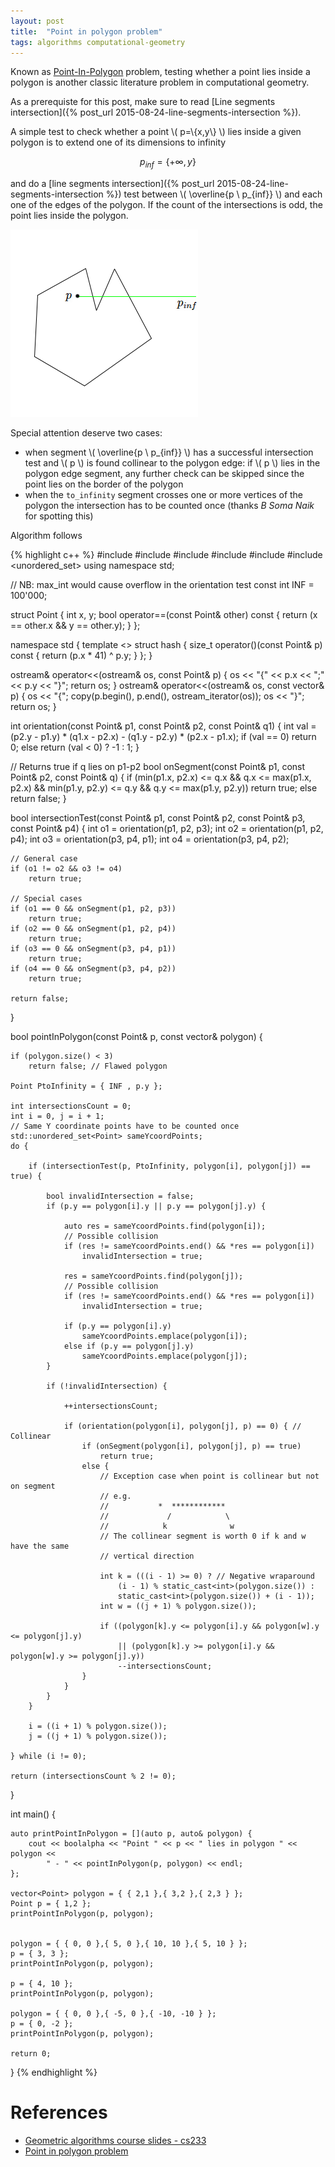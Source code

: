 ```yaml
---
layout: post
title:  "Point in polygon problem"
tags: algorithms computational-geometry
---
```


Known as [Point-In-Polygon](https://en.wikipedia.org/wiki/Point_in_polygon) problem, testing whether a point lies inside a polygon is another classic literature problem in computational geometry.

As a prerequiste for this post, make sure to read [Line segments intersection]({% post_url 2015-08-24-line-segments-intersection %}).

A simple test to check whether a point \\( p=\\{x,y\\} \\) lies inside a given polygon is to extend one of its dimensions to infinity

$$ p_{inf} = \{ +\infty,y \} $$

and do a [line segments intersection]({% post_url 2015-08-24-line-segments-intersection %}) test between \\( \overline{p \ p_{inf}} \\) and each one of the edges of the polygon. If the count of the intersections is odd, the point lies inside the polygon.

![image](/images/posts/pointinpolygonproblem1.png)

Special attention deserve two cases:
* when segment \\( \overline{p \ p_{inf}} \\) has a successful intersection test and \\( p \\) is found collinear to the polygon edge: if \\( p \\) lies in the polygon edge segment, any further check can be skipped since the point lies on the border of the polygon
* when the `to_infinity` segment crosses one or more vertices of the polygon the intersection has to be counted once (thanks *B Soma Naik* for spotting this)

Algorithm follows

{% highlight c++ %}
#include <iostream>
#include <string>
#include <vector>
#include <iterator>
#include <algorithm>
#include <unordered_set>
using namespace std;

// NB: max_int would cause overflow in the orientation test
const int INF = 100'000;

struct Point {
	int x, y;
	bool operator==(const Point& other) const {
		return (x == other.x && y == other.y);
	}
};

namespace std {
	template <> struct hash<Point> {
		size_t operator()(const Point& p) const {
				return (p.x * 41) ^ p.y;
		}
	};
}

ostream& operator<<(ostream& os, const Point& p) {
	os << "{" << p.x << ";" << p.y << "}";
	return os;
}
ostream& operator<<(ostream& os, const vector<Point>& p) {
	os << "{";
	copy(p.begin(), p.end(), ostream_iterator<Point>(os));
	os << "}";
	return os;
}

int orientation(const Point& p1, const Point& p2, const Point& q1) {
	int val = (p2.y - p1.y) * (q1.x - p2.x) - (q1.y - p2.y) * (p2.x - p1.x);
	if (val == 0)
		return 0;
	else
		return (val < 0) ? -1 : 1;
}

// Returns true if q lies on p1-p2
bool onSegment(const Point& p1, const Point& p2, const Point& q) {
	if (min(p1.x, p2.x) <= q.x && q.x <= max(p1.x, p2.x)
		&& min(p1.y, p2.y) <= q.y && q.y <= max(p1.y, p2.y))
		return true;
	else
		return false;
}

bool intersectionTest(const Point& p1, const Point& p2,
	const Point& p3, const Point& p4) {
	int o1 = orientation(p1, p2, p3);
	int o2 = orientation(p1, p2, p4);
	int o3 = orientation(p3, p4, p1);
	int o4 = orientation(p3, p4, p2);

	// General case
	if (o1 != o2 && o3 != o4)
		return true;

	// Special cases
	if (o1 == 0 && onSegment(p1, p2, p3))
		return true;
	if (o2 == 0 && onSegment(p1, p2, p4))
		return true;
	if (o3 == 0 && onSegment(p3, p4, p1))
		return true;
	if (o4 == 0 && onSegment(p3, p4, p2))
		return true;

	return false;
}

bool pointInPolygon(const Point& p, const vector<Point>& polygon) {

	if (polygon.size() < 3)
		return false; // Flawed polygon

	Point PtoInfinity = { INF , p.y };

	int intersectionsCount = 0;
	int i = 0, j = i + 1;
	// Same Y coordinate points have to be counted once
	std::unordered_set<Point> sameYcoordPoints;
	do {

		if (intersectionTest(p, PtoInfinity, polygon[i], polygon[j]) == true) {

			bool invalidIntersection = false;
			if (p.y == polygon[i].y || p.y == polygon[j].y) {

				auto res = sameYcoordPoints.find(polygon[i]);
				// Possible collision
				if (res != sameYcoordPoints.end() && *res == polygon[i])
					invalidIntersection = true;

				res = sameYcoordPoints.find(polygon[j]);
				// Possible collision
				if (res != sameYcoordPoints.end() && *res == polygon[i])
					invalidIntersection = true;

				if (p.y == polygon[i].y)
					sameYcoordPoints.emplace(polygon[i]);
				else if (p.y == polygon[j].y)
					sameYcoordPoints.emplace(polygon[j]);
			}

			if (!invalidIntersection) {

				++intersectionsCount;

				if (orientation(polygon[i], polygon[j], p) == 0) { // Collinear
					if (onSegment(polygon[i], polygon[j], p) == true)
						return true;
					else {
						// Exception case when point is collinear but not on segment
						// e.g.
						//           *  ************
						//             /            \
						//            k              w
						// The collinear segment is worth 0 if k and w have the same
						// vertical direction

						int k = (((i - 1) >= 0) ? // Negative wraparound
							(i - 1) % static_cast<int>(polygon.size()) :
							static_cast<int>(polygon.size()) + (i - 1));
						int w = ((j + 1) % polygon.size());

						if ((polygon[k].y <= polygon[i].y && polygon[w].y <= polygon[j].y)
							|| (polygon[k].y >= polygon[i].y && polygon[w].y >= polygon[j].y))
							--intersectionsCount;
					}
				}
			}
		}

		i = ((i + 1) % polygon.size());
		j = ((j + 1) % polygon.size());

	} while (i != 0);

	return (intersectionsCount % 2 != 0);
}

int main() {

	auto printPointInPolygon = [](auto p, auto& polygon) {
		cout << boolalpha << "Point " << p << " lies in polygon " << polygon <<
			" - " << pointInPolygon(p, polygon) << endl;
	};

	vector<Point> polygon = { { 2,1 },{ 3,2 },{ 2,3 } };
	Point p = { 1,2 };
	printPointInPolygon(p, polygon);


	polygon = { { 0, 0 },{ 5, 0 },{ 10, 10 },{ 5, 10 } };
	p = { 3, 3 };
	printPointInPolygon(p, polygon);

	p = { 4, 10 };
	printPointInPolygon(p, polygon);

	polygon = { { 0, 0 },{ -5, 0 },{ -10, -10 } };
	p = { 0, -2 };
	printPointInPolygon(p, polygon);

	return 0;
}
{% endhighlight %}


References
==========
- [Geometric algorithms course slides - cs233](http://www.dcs.gla.ac.uk/~pat/52233/slides/Geometry1x1.pdf)
- [Point in polygon problem](http://www.geeksforgeeks.org/how-to-check-if-a-given-point-lies-inside-a-polygon/)
